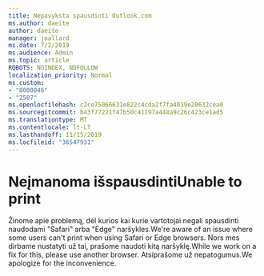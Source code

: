 ```yaml
---
title: Nepavyksta spausdinti Outlook.com
ms.author: daeite
author: daeite
manager: joallard
ms.date: 7/2/2019
ms.audience: Admin
ms.topic: article
ROBOTS: NOINDEX, NOFOLLOW
localization_priority: Normal
ms.custom:
- "8000046"
- "2507"
ms.openlocfilehash: c2ce75066631e822c4cda2f7fa4019e20632cea0
ms.sourcegitcommit: b43f77221f47b50c41197a448a9c26c423ce1ad5
ms.translationtype: MT
ms.contentlocale: lt-LT
ms.lasthandoff: 11/15/2019
ms.locfileid: "36547931"
---
```

# <a name="unable-to-print"></a><span data-ttu-id="f166f-102">Neįmanoma išspausdinti</span><span class="sxs-lookup"><span data-stu-id="f166f-102">Unable to print</span></span>

<span data-ttu-id="f166f-103">Žinome apie problemą, dėl kurios kai kurie vartotojai negali spausdinti naudodami "Safari" arba "Edge" naršykles.</span><span class="sxs-lookup"><span data-stu-id="f166f-103">We're aware of an issue where some users can't print when using Safari or Edge browsers.</span></span> <span data-ttu-id="f166f-104">Nors mes dirbame nustatyti už tai, prašome naudoti kitą naršyklę.</span><span class="sxs-lookup"><span data-stu-id="f166f-104">While we work on a fix for this, please use another browser.</span></span> <span data-ttu-id="f166f-105">Atsiprašome už nepatogumus.</span><span class="sxs-lookup"><span data-stu-id="f166f-105">We apologize for the inconvenience.</span></span>